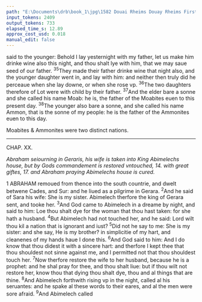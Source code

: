 ```yaml
---
path: "E:\Documents\drb\book_1\jpg\1582 Douai Rheims Douay Rheims First Edition  1 of 3 1609 Old Testament.pdf-91.jpg"
input_tokens: 2409
output_tokens: 733
elapsed_time_s: 12.89
approx_cost_usd: 0.018
manual_edit: false
---
```

said to the younger: Behold I lay yesternight with my father, let us make him drinke wine also this night, and thou shalt lye with him, that we may saue seed of our father. <sup>35</sup>They made their father drinke wine that night also, and the younger daughter went in, and lay with him: and neither then truly did he perceaue when she lay downe, or when she rose vp. <sup>36</sup>The two daughters therefore of Lot were with child by their father. <sup>37</sup>And the elder bare a sonne and she called his name Moab: he is, the father of the Moabites euen to this present day. <sup>38</sup>The younger also bare a sonne, and she called his name Ammon, that is the sonne of my people: he is the father of the Ammonites euen to this day.

<aside>Moabites & Ammonites were two distinct nations.</aside>

[^1]: See p. 43.

---

CHAP. XX.

*Abraham seiourning in Geraris, his wife is taken into King Abimelechs house, but by Gods commandement is restored vntouched, 14. with great giftes, 17. and Abraham praying Abimelechs house is cured.*

1 ABRAHAM remoued from thence into the south countrie, and dwelt betwene Cades, and Sur: and he liued as a pilgrime in Gerara. <sup>2</sup>And he said of Sara his wife: She is my sister. Abimelech therfore the king of Gerara sent, and tooke her. <sup>3</sup>And God came to Abimelech in a dreame by night, and said to him: Loe thou shalt dye for the woman that thou hast taken: for she hath a husband. <sup>4</sup>But Abimelech had not touched her, and he said: Lord wilt thou kil a nation that is ignorant and iust? <sup>5</sup>Did not he say to me: She is my sister: and she say, He is my brother? in simplicitie of my hart, and cleanenes of my hands haue I done this. <sup>6</sup>And God said to him: And I do know that thou didest it with a sincere hart: and therfore I kept thee that thou shouldest not sinne against me, and I permitted not that thou shouldest touch her. <sup>7</sup>Now therfore restore the wife to her husband, because he is a prophet: and he shal pray for thee, and thou shalt liue: but if thou wilt not restore her, know thou that dying thou shalt dye, thou and al things that are thine. <sup>8</sup>And Abimelech forthwith rising vp in the night, called al his seruantes: and he spake al these words to their eares, and al the men were sore afraid. <sup>9</sup>And Abimelech called

[^2]: See pag. 52.